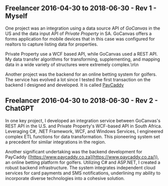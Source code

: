 ## Freelancer 2016-04-30 to 2018-06-30 - Rev 1 - Myself

One project was an integration using a data source API of *GoCanvas* in the US and the data input API of *Private Property* in SA. GoCanvas offers a forms application for mobile devices that in this case was configured for realtors to capture listing data for properties.

Private Property use a WCF based API, while GoCanvas used a REST API. My data transfer algorithms for transforming, supplementing, and mapping data in a wide variety of structures were extremely complex.\n\n

Another project was the backend for an online betting system for golfers. The service has evolved a lot since I tested the first transaction on the backend I designed and developed. It is called [PayCaddy](https://www.paycaddy.co.za)

## Freelancer 2016-04-30 to 2018-06-30 - Rev 2 - ChatGPT

In one key project, I developed an integration service between GoCanvas's REST API in the U.S. and Private Property's WCF-based API in South Africa. Leveraging C#, .NET Framework, WCF, and Windows Services, I engineered complex ETL functions for data transformation. This pioneering system set a precedent for similar integrations in the region.

Another significant undertaking was the backend development for PayCaddy ([https://www.paycaddy.co.za](https://www.paycaddy.co.za/)), an online betting platform for golfers. Utilizing C# and ASP.NET, I created a robust backend infrastructure. The system integrates independent cloud services for card payments and SMS notifications, underlining my ability to incorporate diverse technologies into a cohesive solution.